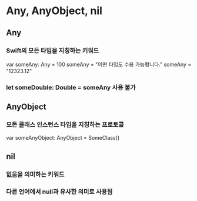 # Any, AnyObject, nil

## Any
### Swift의 모든 타입을 지칭하는 키워드
var someAny: Any = 100
someAny = "어떤 타입도 수용 가능합니다."
someAny = "12323.12"
### let someDouble: Double = someAny 사용 불가

## AnyObject
### 모든 클래스 인스턴스 타입을 지칭하는 프로토콜
var someAnyObject: AnyObject = SomeClass()

## nil
### 없음을 의미하는 키워드
### 다른 언어에서 null과 유사한 의미로 사용됨